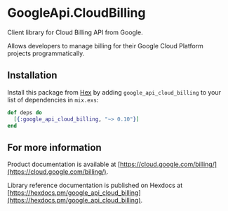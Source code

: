 # GoogleApi.CloudBilling

Client library for Cloud Billing API from Google.

Allows developers to manage billing for their Google Cloud Platform projects
    programmatically.

## Installation

Install this package from [Hex](https://hex.pm) by adding
`google_api_cloud_billing` to your list of dependencies in `mix.exs`:

```elixir
def deps do
  [{:google_api_cloud_billing, "~> 0.10"}]
end
```

## For more information

Product documentation is available at [https://cloud.google.com/billing/](https://cloud.google.com/billing/).

Library reference documentation is published on Hexdocs at
[https://hexdocs.pm/google_api_cloud_billing](https://hexdocs.pm/google_api_cloud_billing).
